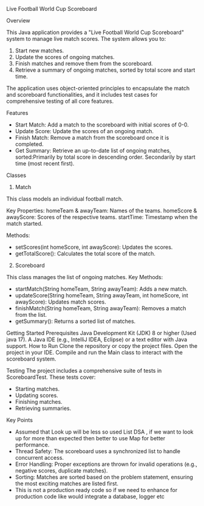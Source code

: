 Live Football World Cup Scoreboard

Overview

This Java application provides a "Live Football World Cup Scoreboard" system to manage live match scores. The system allows you to:

1. Start new matches.
2. Update the scores of ongoing matches.
3. Finish matches and remove them from the scoreboard.
4. Retrieve a summary of ongoing matches, sorted by total score and start time.

The application uses object-oriented principles to encapsulate the match and scoreboard functionalities, and it includes test cases for comprehensive testing of all core features.

Features

* Start Match: Add a match to the scoreboard with initial scores of 0-0.
* Update Score: Update the scores of an ongoing match.
* Finish Match: Remove a match from the scoreboard once it is completed.
* Get Summary: Retrieve an up-to-date list of ongoing matches, 
               sorted:Primarily by total score in descending order. 
               Secondarily by start time (most recent first).


Classes
   
1. Match

This class models an individual football match.

Key Properties: homeTeam & awayTeam: Names of the teams.
homeScore & awayScore: Scores of the respective teams.
startTime: Timestamp when the match started.

Methods:
*    setScores(int homeScore, int awayScore): Updates the scores.
*    getTotalScore(): Calculates the total score of the match.

2. Scoreboard

This class manages the list of ongoing matches.
Key Methods:

* startMatch(String homeTeam, String awayTeam): Adds a new match.
* updateScore(String homeTeam, String awayTeam, int homeScore, int awayScore): Updates match scores.
* finishMatch(String homeTeam, String awayTeam): Removes a match from the list.
* getSummary(): Returns a sorted list of matches.

Getting Started
Prerequisites
Java Development Kit (JDK) 8 or higher (Used java 17).
A Java IDE (e.g., IntelliJ IDEA, Eclipse) or a text editor with Java support.
How to Run
Clone the repository or copy the project files.
Open the project in your IDE.
Compile and run the Main class to interact with the scoreboard system.

Testing
The project includes a comprehensive suite of tests in ScoreboardTest. These tests cover:

* Starting matches.
* Updating scores.
* Finishing matches.
* Retrieving summaries.

Key Points

* Assumed that Look up will be less so used List DSA , if we want to look up for more than expected then better to use Map for better performance.
* Thread Safety: The scoreboard uses a synchronized list to handle concurrent access.
* Error Handling: Proper exceptions are thrown for invalid operations (e.g., negative scores, duplicate matches).
* Sorting: Matches are sorted based on the problem statement, ensuring the most exciting matches are listed first.
* This is not a production ready code so if we need to enhance for production code like would integrate a database, logger etc
